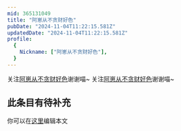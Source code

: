 ```yaml
---
mid: 365131049
title: "阿崽从不贪财好色"
pubDate: "2024-11-04T11:22:15.581Z"
updatedDate: "2024-11-04T11:22:15.581Z"
profile:
  {
    Nickname: ["阿崽从不贪财好色"],
  }
---
```


关注[阿崽从不贪财好色](https://space.bilibili.com/365131049)谢谢喵~ 关注[阿崽从不贪财好色](https://space.bilibili.com/365131049)谢谢喵~

## 此条目有待补充
你可以在[这里](https://github.com/Yuhanawa/VTuber.ICU-Content/edit/master/v/阿崽从不贪财好色/index.md)编辑本文
